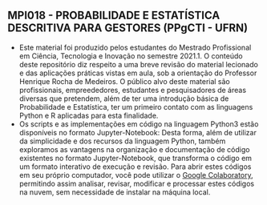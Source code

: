 ## MPI018 - PROBABILIDADE E ESTATÍSTICA DESCRITIVA PARA GESTORES (PPgCTI - UFRN)

<ul>
<li> Este material foi produzido pelos estudantes do Mestrado Profissional em Ciência, Tecnologia e Inovação no semestre 2021.1. O conteúdo deste repositório diz respeito a uma breve revisão do material lecionado e das aplicações práticas vistas em aula, sob a orientação do Professor Henrique Rocha de Medeiros. O público alvo deste material são profissionais, empreededores, estudantes e pesquisadores de áreas diversas que pretendem, além de ter uma introdução básica de Probabilidade e Estatística, ter um primeiro contato com as linguagens Python e R aplicadas para esta finalidade.</li>
<li>Os scripts e as implementações em código na linguagem Python3 estão disponíveis no formato Jupyter-Notebook: Desta forma, além de utilizar da simplicidade e dos recursos da linguagem Python, também exploramos as vantagens na organização e documentação de código existentes no formato Jupyter-Notebook, que transforma o código em um formato interativo de execução e revisão. Para abrir estes códigos em seu próprio computador, você pode utilizar o <a href="colab.research.google.com">Google Colaboratory</a>, permitindo assim analisar, revisar, modificar e processar estes códigos na nuvem, sem necessidade de instalar na máquina local. </li>
</ul>

